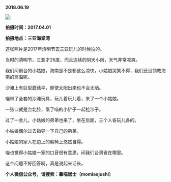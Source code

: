 
          
            
**2018.06.19**



![](//upload-images.jianshu.io/upload_images/51001-df770c1bda91cd0b.jpg)




**拍摄时间：2017.04.01**

**拍摄地点：三亚海棠湾**

这张照片是2017年清明节去三亚玩儿的时候拍的。

当时的清明节，三亚才26度，而且连续的阴天小雨，天气非常凉爽。

我们问前台的小姑娘，海南是不是都这么凉快，小姑娘哭笑不得，我们还没领教海南的高温呢。

沙滩上有巨型蘑菇伞，即使太阳出来也不会太晒。

喵带了全套的沙滩玩具，玩儿着玩儿着，来了一个小姑娘。

一张口就是台北腔，借了喵的小铲子一起挖沙子。

过了一会儿，小姑娘的弟弟也来了，坐在后面，三个人各玩儿各的。

小姑娘偶尔过去指导一下自己的弟弟。

小姑娘的家人在边上的躺椅上悠然自得。

喵也觉得小姑娘一家的口音很有意思，问我们台湾省在哪里。

这个问题不好回答啊，真是说起来话长。


**个人微信公众号，请搜索：摹喵居士（momiaojushi）**

          
        